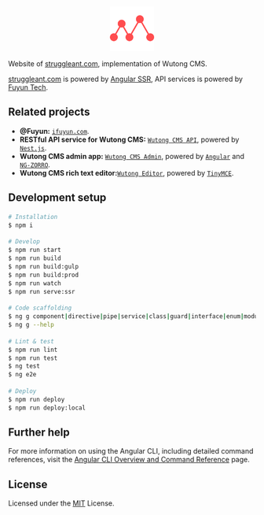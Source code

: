 <br/>
<p align="center">
  <a href="https://www.struggleant.com" title="过刊阅读平台 - 蚂蚁部落" target="_blank">
    <img src="./public/favicon.png" height="90" alt="Logo of struggleant.com" />
  </a>
</p>

Website of [struggleant.com](https://www.struggleant.com), implementation of Wutong CMS.

[struggleant.com](https://www.struggleant.com) is powered by [Angular SSR](https://angular.dev), API services is powered by [Fuyun Tech](https://www.ireadpay.com).

## Related projects

- **@Fuyun:** [`ifuyun.com`](https://www.ifuyun.com).
- **RESTful API service for Wutong CMS:** [`Wutong CMS API`](https://www.ireadpay.com), powered by [`Nest.js`](https://nestjs.com).
- **Wutong CMS admin app:** [`Wutong CMS Admin`](https://admin.ireadpay.com), powered by [`Angular`](https://angular.dev) and [`NG-ZORRO`](https://github.com/NG-ZORRO/ng-zorro-antd).
- **Wutong CMS rich text editor:**[`Wutong Editor`](https://bitbucket.org/ifuyun/tinymce), powered by [`TinyMCE`](https://www.tiny.cloud).

## Development setup

```bash
# Installation
$ npm i

# Develop
$ npm run start
$ npm run build
$ npm run build:gulp
$ npm run build:prod
$ npm run watch
$ npm run serve:ssr

# Code scaffolding
$ ng g component|directive|pipe|service|class|guard|interface|enum|module name
$ ng g --help

# Lint & test
$ npm run lint
$ npm run test
$ ng test
$ ng e2e

# Deploy
$ npm run deploy
$ npm run deploy:local
```

## Further help

For more information on using the Angular CLI, including detailed command references, visit the [Angular CLI Overview and Command Reference](https://angular.dev/tools/cli) page.

## License

Licensed under the [MIT](/LICENSE) License.
